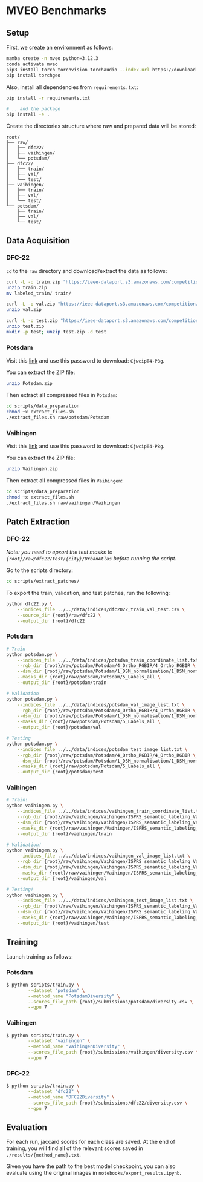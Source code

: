 # MVEO Benchmarks

## Setup

First, we create an environment as follows:

```bash
mamba create -n mveo python=3.12.3
conda activate mveo
pip3 install torch torchvision torchaudio --index-url https://download.pytorch.org/whl/cu118  # [Optional] (a fix to an internal driver issue)
pip install torchgeo
```

Also, install all dependencies from `requirements.txt`:

```bash
pip install -r requirements.txt

# .. and the package
pip install -e .
```

Create the directories structure where raw and prepared data will be stored:
```
root/
├── raw/
│   ├── dfc22/
│   ├── vaihingen/
│   └── potsdam/
├── dfc22/
│   ├── train/
│   ├── val/
│   └── test/
├── vaihingen/
│   ├── train/
│   ├── val/
│   └── test/
└── potsdam/
    ├── train/
    ├── val/
    └── test/
```

## Data Acquisition

### DFC-22

`cd` to the `raw` directory and download/extract the data as follows:

```bash
curl -L -o train.zip "https://ieee-dataport.s3.amazonaws.com/competition/21720/labeled_train.zip?X-Amz-Algorithm=AWS4-HMAC-SHA256&X-Amz-Credential=AKIAJOHYI4KJCE6Q7MIQ%2F20240529%2Fus-east-1%2Fs3%2Faws4_request&X-Amz-Date=20240529T092856Z&X-Amz-SignedHeaders=Host&X-Amz-Expires=86400&X-Amz-Signature=b3ed310dce2c4e8d1a9abf7a310a6d24f7da7332c0e4b9c77e9fad6c76e81c7e"
unzip train.zip
mv labeled_train/ train/

curl -L -o val.zip "https://ieee-dataport.s3.amazonaws.com/competition/21720/val.zip?X-Amz-Algorithm=AWS4-HMAC-SHA256&X-Amz-Credential=AKIAJOHYI4KJCE6Q7MIQ%2F20240529%2Fus-east-1%2Fs3%2Faws4_request&X-Amz-Date=20240529T092856Z&X-Amz-SignedHeaders=Host&X-Amz-Expires=86400&X-Amz-Signature=6a6ac8570d854129344f483e6e45f56ffafa5f3809029196cb6e0a0900af93f9"
unzip val.zip

curl -L -o test.zip "https://ieee-dataport.s3.amazonaws.com/competition/21720/test.zip?X-Amz-Algorithm=AWS4-HMAC-SHA256&X-Amz-Credential=AKIAJOHYI4KJCE6Q7MIQ%2F20240529%2Fus-east-1%2Fs3%2Faws4_request&X-Amz-Date=20240529T092856Z&X-Amz-SignedHeaders=Host&X-Amz-Expires=86400&X-Amz-Signature=20bb7781b634fd29a516888c8ad348811e9d648a1334a4d0cd3f51673ae96cd3"
unzip test.zip
mkdir -p test; unzip test.zip -d test
```

### Potsdam

Visit this [link](https://seafile.projekt.uni-hannover.de/f/429be50cc79d423ab6c4/) and use this password to download: `CjwcipT4-P8g`.

You can extract the ZIP file:
```bash
unzip Potsdam.zip
```

Then extract all compressed files in `Potsdam`:

```bash
cd scripts/data_preparation
chmod +x extract_files.sh
./extract_files.sh raw/potsdam/Potsdam
```

### Vaihingen

Visit this [link](https://seafile.projekt.uni-hannover.de/f/6a06a837b1f349cfa749/) and use this password to download: `CjwcipT4-P8g`.

You can extract the ZIP file:
```bash
unzip Vaihingen.zip
```

Then extract all compressed files in `Vaihingen`:

```bash
cd scripts/data_preparation
chmod +x extract_files.sh
./extract_files.sh raw/vaihingen/Vaihingen
```

## Patch Extraction

### DFC-22

*Note: you need to epxort the test masks to `{root}/raw/dfc22/test/{city}/UrbanAtlas` before running the script.*

Go to the scripts directory:

```bash
cd scripts/extract_patches/
```

To export the train, validation, and test patches, run the following:

```bash
python dfc22.py \
    --indices_file ../../data/indices/dfc2022_train_val_test.csv \
    --source_dir {root}/raw/dfc22 \
    --output_dir {root}/dfc22
```

### Potsdam

```bash
# Train
python potsdam.py \
    --indices_file ../../data/indices/potsdam_train_coordinate_list.txt \
    --rgb_dir {root}/raw/potsdam/Potsdam/4_Ortho_RGBIR/4_Ortho_RGBIR \
    --dsm_dir {root}/raw/potsdam/Potsdam/1_DSM_normalisation/1_DSM_normalisation \
    --masks_dir {root}/raw/potsdam/Potsdam/5_Labels_all \
    --output_dir {root}/potsdam/train

# Validation
python potsdam.py \
    --indices_file ../../data/indices/potsdam_val_image_list.txt \
    --rgb_dir {root}/raw/potsdam/Potsdam/4_Ortho_RGBIR/4_Ortho_RGBIR \
    --dsm_dir {root}/raw/potsdam/Potsdam/1_DSM_normalisation/1_DSM_normalisation \
    --masks_dir {root}/raw/potsdam/Potsdam/5_Labels_all \
    --output_dir {root}/potsdam/val

# Testing
python potsdam.py \
    --indices_file ../../data/indices/potsdam_test_image_list.txt \
    --rgb_dir {root}/raw/potsdam/Potsdam/4_Ortho_RGBIR/4_Ortho_RGBIR \
    --dsm_dir {root}/raw/potsdam/Potsdam/1_DSM_normalisation/1_DSM_normalisation \
    --masks_dir {root}/raw/potsdam/Potsdam/5_Labels_all \
    --output_dir {root}/potsdam/test
```

### Vaihingen

```bash
# Train!
python vaihingen.py \
    --indices_file ../../data/indices/vaihingen_train_coordinate_list.txt \
    --rgb_dir {root}/raw/vaihingen/Vaihingen/ISPRS_semantic_labeling_Vaihingen/top \
    --dsm_dir {root}/raw/vaihingen/Vaihingen/ISPRS_semantic_labeling_Vaihingen/dsm \
    --masks_dir {root}/raw/vaihingen/Vaihingen/ISPRS_semantic_labeling_Vaihingen_ground_truth_COMPLETE/ \
    --output_dir {root}/vaihingen/train

# Validation!
python vaihingen.py \
    --indices_file ../../data/indices/vaihingen_val_image_list.txt \
    --rgb_dir {root}/raw/vaihingen/Vaihingen/ISPRS_semantic_labeling_Vaihingen/top \
    --dsm_dir {root}/raw/vaihingen/Vaihingen/ISPRS_semantic_labeling_Vaihingen/dsm \
    --masks_dir {root}/raw/vaihingen/Vaihingen/ISPRS_semantic_labeling_Vaihingen_ground_truth_COMPLETE/ \
    --output_dir {root}/vaihingen/val

# Testing!
python vaihingen.py \
    --indices_file ../../data/indices/vaihingen_test_image_list.txt \
    --rgb_dir {root}/raw/vaihingen/Vaihingen/ISPRS_semantic_labeling_Vaihingen/top \
    --dsm_dir {root}/raw/vaihingen/Vaihingen/ISPRS_semantic_labeling_Vaihingen/dsm \
    --masks_dir {root}/raw/vaihingen/Vaihingen/ISPRS_semantic_labeling_Vaihingen_ground_truth_COMPLETE/ \
    --output_dir {root}/vaihingen/test
```

## Training

Launch training as follows:

### Potsdam

```bash
$ python scripts/train.py \
        --dataset "potsdam" \
        --method_name "PotsdamDiversity" \
        --scores_file_path {root}/submissions/potsdam/diversity.csv \
        --gpu 7
```

### Vaihingen

```bash
$ python scripts/train.py \
        --dataset "vaihingen" \
        --method_name "VaihingenDiversity" \
        --scores_file_path {root}/submissions/vaihingen/diversity.csv \
        --gpu 7
```

### DFC-22

```bash
$ python scripts/train.py \
        --dataset "dfc22" \
        --method_name "DFC22Diversity" \
        --scores_file_path {root}/submissions/dfc22/diversity.csv \
        --gpu 7
```

## Evaluation

For each run, jaccard scores for each class are saved. At the end of training, you will find all of the relevant scores saved in `./results/{method_name}.txt`.

Given you have the path to the best model checkpoint, you can also evaluate using the original images in `notebooks/export_results.ipynb`. 